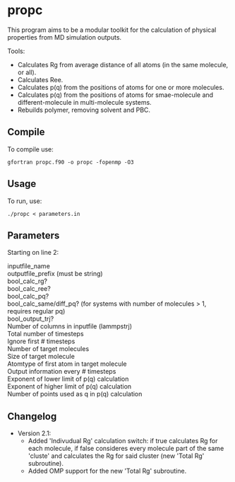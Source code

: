 # propc

This program aims to be a modular toolkit for the calculation of physical properties from MD simulation outputs.

Tools:
- Calculates Rg from average distance of all atoms (in the same molecule, or all).
- Calculates Ree.
- Calculates p(q) from the positions of atoms for one or more molecules.
- Calculates p(q) from the positions of atoms for smae-molecule and different-molecule in multi-molecule systems.
- Rebuilds polymer, removing solvent and PBC.

## Compile

To compile use:

```
gfortran propc.f90 -o propc -fopenmp -O3
```

## Usage

To run, use:
```
./propc < parameters.in
```

## Parameters

Starting on line 2:


inputfile_name  
outputfile_prefix (must be string)  
bool_calc_rg?  
bool_calc_ree?  
bool_calc_pq?  
bool_calc_same/diff_pq? (for systems with number of molecules > 1, requires regular pq)  
bool_output_trj?  
Number of columns in inputfile (lammpstrj)  
Total number of timesteps  
Ignore first # timesteps  
Number of target molecules  
Size of target molecule  
Atomtype of first atom in target molecule  
Output information every # timesteps  
Exponent of lower limit of p(q) calculation  
Exponent of higher limit of p(q) calculation  
Number of points used as q in p(q) calculation  

## Changelog

* Version 2.1:
  * Added 'Indivudual Rg' calculation switch: if true calculates Rg for each molecule, if false consideres every molecule part of the same 'cluste' and calculates the Rg for said cluster (new 'Total Rg' subroutine).
  * Added OMP support for the new 'Total Rg' subroutine.
